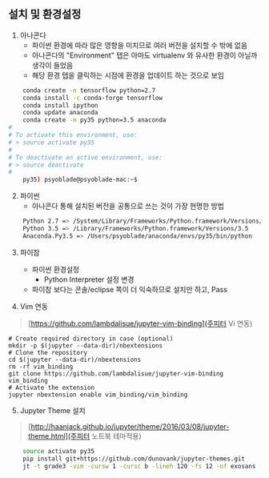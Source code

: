 
## 설치 및 환경설정
1. 아나콘다
    * 파이썬 환경에 따라 많은 영향을 미치므로 여러 버전을 설치할 수 밖에 없음
    * 아나콘다의 "Environment" 탭은 아마도 virtualenv 와 유사한 환경이 아닐까 생각이 들었음
    * 해당 환경 탭을 클릭하는 시점에 환경을 업데이트 하는 것으로 보임
```bash
    conda create -n tensorflow python=2.7
    conda install -c conda-forge tensorflow
    conda install ipython
    conda update anaconda
    conda create -n py35 python=3.5 anaconda
#
# To activate this environment, use:
# > source activate py35
#
# To deactivate an active environment, use:
# > source deactivate
#
    py35) psyoblade@psyoblade-mac:~$
```

2. 파이썬
    * 아나콘다 통해 설치된 버전을 공통으로 쓰는 것이 가장 현명한 방법
```bash
    Python 2.7 => /System/Library/Frameworks/Python.framework/Versions/2.7
    Python 3.5 => /Library/Frameworks/Python.framework/Versions/3.5
    Anaconda.Py3.5 => /Users/psyoblade/anaconda/envs/py35/bin/python
```

3. 파이참
    * 파이썬 환경설정
        * Python Interpreter 설정 변경
    * 파이참 보다는 콘솔/eclipse 쪽이 더 익숙하므로 설치만 하고, Pass

4. Vim 연동
> [https://github.com/lambdalisue/jupyter-vim-binding](주피터 Vi 연동)
```
# Create required directory in case (optional)
mkdir -p $(jupyter --data-dir)/nbextensions
# Clone the repository
cd $(jupyter --data-dir)/nbextensions
rm -rf vim_binding
git clone https://github.com/lambdalisue/jupyter-vim-binding vim_binding
# Activate the extension
jupyter nbextension enable vim_binding/vim_binding
```

5. Jupyter Theme 설치
> [http://haanjack.github.io/jupyter/theme/2016/03/08/jupyter-theme.html](주피터 노트북 테마적용)
```bash
    source activate py35
    pip install git+https://github.com/dunovank/jupyter-themes.git
    jt -t grade3 -vim -cursw 1 -cursc b -lineh 120 -fs 12 -nf exosans -nfs 11 -ofs 13 -altp; jupyter notebook
```



